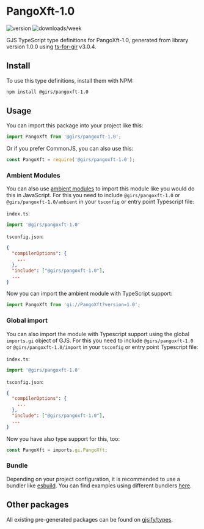 
# PangoXft-1.0

![version](https://img.shields.io/npm/v/@girs/pangoxft-1.0)
![downloads/week](https://img.shields.io/npm/dw/@girs/pangoxft-1.0)


GJS TypeScript type definitions for PangoXft-1.0, generated from library version 1.0.0 using [ts-for-gir](https://github.com/gjsify/ts-for-gir) v3.0.4.


## Install

To use this type definitions, install them with NPM:
```bash
npm install @girs/pangoxft-1.0
```

## Usage

You can import this package into your project like this:
```ts
import PangoXft from '@girs/pangoxft-1.0';
```

Or if you prefer CommonJS, you can also use this:
```ts
const PangoXft = require('@girs/pangoxft-1.0');
```

### Ambient Modules

You can also use [ambient modules](https://github.com/gjsify/ts-for-gir/tree/main/packages/cli#ambient-modules) to import this module like you would do this in JavaScript.
For this you need to include `@girs/pangoxft-1.0` or `@girs/pangoxft-1.0/ambient` in your `tsconfig` or entry point Typescript file:

`index.ts`:
```ts
import '@girs/pangoxft-1.0'
```

`tsconfig.json`:
```json
{
  "compilerOptions": {
    ...
  },
  "include": ["@girs/pangoxft-1.0"],
  ...
}
```

Now you can import the ambient module with TypeScript support: 

```ts
import PangoXft from 'gi://PangoXft?version=1.0';
```

### Global import

You can also import the module with Typescript support using the global `imports.gi` object of GJS.
For this you need to include `@girs/pangoxft-1.0` or `@girs/pangoxft-1.0/import` in your `tsconfig` or entry point Typescript file:

`index.ts`:
```ts
import '@girs/pangoxft-1.0'
```

`tsconfig.json`:
```json
{
  "compilerOptions": {
    ...
  },
  "include": ["@girs/pangoxft-1.0"],
  ...
}
```

Now you have also type support for this, too:

```ts
const PangoXft = imports.gi.PangoXft;
```

### Bundle

Depending on your project configuration, it is recommended to use a bundler like [esbuild](https://esbuild.github.io/). You can find examples using different bundlers [here](https://github.com/gjsify/ts-for-gir/tree/main/examples).

## Other packages

All existing pre-generated packages can be found on [gjsify/types](https://github.com/gjsify/types).

